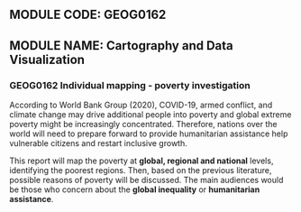 ## MODULE CODE: GEOG0162 
## MODULE NAME: Cartography and Data Visualization

### GEOG0162 Individual mapping - poverty investigation

According to World Bank Group (2020), COVID-19, armed conflict, and climate change may drive additional people into poverty and global extreme poverty might be increasingly concentrated. Therefore, nations over the world will need to prepare forward to provide humanitarian assistance help vulnerable citizens and restart inclusive growth. 

This report will map the poverty at **global, regional and national** levels, identifying the poorest regions. Then, based on the previous literature, possible reasons of poverty will be discussed. The main audiences would be those who concern about the **global inequality** or **humanitarian assistance**. 
